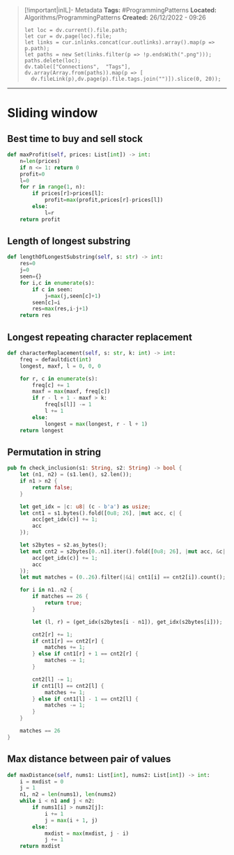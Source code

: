 > [!important|inIL]- Metadata
> **Tags:** #ProgrammingPatterns 
> **Located:** Algorithms/ProgrammingPatterns
> **Created:** 26/12/2022 - 09:26
> ```dataviewjs
>let loc = dv.current().file.path;
>let cur = dv.page(loc).file;
>let links = cur.inlinks.concat(cur.outlinks).array().map(p => p.path);
>let paths = new Set(links.filter(p => !p.endsWith(".png")));
>paths.delete(loc);
>dv.table(["Connections",  "Tags"], dv.array(Array.from(paths)).map(p => [
>   dv.fileLink(p),dv.page(p).file.tags.join("")]).slice(0, 20));
> ```

___
# Sliding window
## Best time to buy and sell stock 
```python
def maxProfit(self, prices: List[int]) -> int:
    n=len(prices)
    if n <= 1: return 0
    profit=0
    l=0
    for r in range(1, n):
        if prices[r]>prices[l]:
            profit=max(profit,prices[r]-prices[l])
        else:
            l=r
    return profit
```

## Length of longest substring
```python
def lengthOfLongestSubstring(self, s: str) -> int:
    res=0
    j=0
    seen={}
    for i,c in enumerate(s):
        if c in seen:
            j=max(j,seen[c]+1)
        seen[c]=i
        res=max(res,i-j+1)
    return res
```

## Longest repeating character replacement 
```python
def characterReplacement(self, s: str, k: int) -> int:
    freq = defaultdict(int)
    longest, maxf, l = 0, 0, 0

    for r, c in enumerate(s):
        freq[c] += 1
        maxf = max(maxf, freq[c])
        if r - l + 1 - maxf > k:
            freq[s[l]] -= 1
            l += 1
        else:
            longest = max(longest, r - l + 1)
    return longest
```

## Permutation in string 
```rust
pub fn check_inclusion(s1: String, s2: String) -> bool {
    let (n1, n2) = (s1.len(), s2.len());
    if n1 > n2 {
        return false;
    }

    let get_idx = |c: u8| (c - b'a') as usize;
    let cnt1 = s1.bytes().fold([0u8; 26], |mut acc, c| {
        acc[get_idx(c)] += 1;
        acc
    });

    let s2bytes = s2.as_bytes();
    let mut cnt2 = s2bytes[0..n1].iter().fold([0u8; 26], |mut acc, &c| {
        acc[get_idx(c)] += 1;
        acc
    });
    let mut matches = (0..26).filter(|&i| cnt1[i] == cnt2[i]).count();

    for i in n1..n2 {
        if matches == 26 {
            return true;
        }

        let (l, r) = (get_idx(s2bytes[i - n1]), get_idx(s2bytes[i]));

        cnt2[r] += 1;
        if cnt1[r] == cnt2[r] {
            matches += 1;
        } else if cnt1[r] + 1 == cnt2[r] {
            matches -= 1;
        }

        cnt2[l] -= 1;
        if cnt1[l] == cnt2[l] {
            matches += 1;
        } else if cnt1[l] - 1 == cnt2[l] {
            matches -= 1;
        }
    }

    matches == 26
}
```

## Max distance between pair of values 
```python
def maxDistance(self, nums1: List[int], nums2: List[int]) -> int:
    i = mxdist = 0
    j = 1
    n1, n2 = len(nums1), len(nums2)
    while i < n1 and j < n2:
        if nums1[i] > nums2[j]:
            i += 1
            j = max(i + 1, j)
        else:
            mxdist = max(mxdist, j - i)
            j += 1
    return mxdist
```